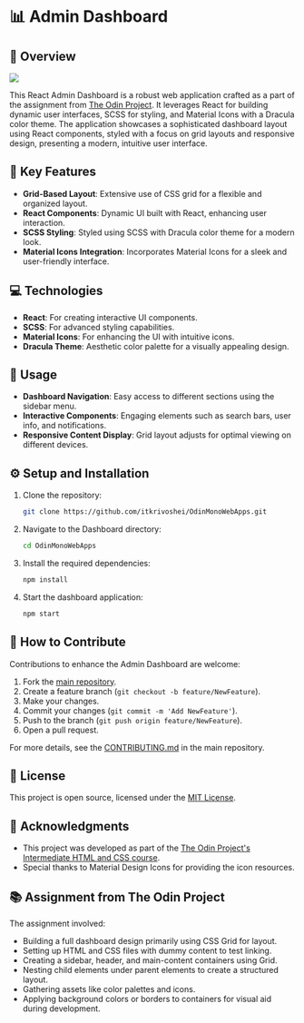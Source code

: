 # 📊 Admin Dashboard

## 📖 Overview
![](https://github.com/itkrivoshei/OdinMonoWebApps/blob/main/media/Dashboard.gif?raw=true)

This React Admin Dashboard is a robust web application crafted as a part of the assignment from [The Odin Project](https://www.theodinproject.com/lessons/node-path-intermediate-html-and-css-admin-dashboard). It leverages React for building dynamic user interfaces, SCSS for styling, and Material Icons with a Dracula color theme. The application showcases a sophisticated dashboard layout using React components, styled with a focus on grid layouts and responsive design, presenting a modern, intuitive user interface.

## 🌟 Key Features

- **Grid-Based Layout**: Extensive use of CSS grid for a flexible and organized layout.
- **React Components**: Dynamic UI built with React, enhancing user interaction.
- **SCSS Styling**: Styled using SCSS with Dracula color theme for a modern look.
- **Material Icons Integration**: Incorporates Material Icons for a sleek and user-friendly interface.

## 💻 Technologies

- **React**: For creating interactive UI components.
- **SCSS**: For advanced styling capabilities.
- **Material Icons**: For enhancing the UI with intuitive icons.
- **Dracula Theme**: Aesthetic color palette for a visually appealing design.

## 🚀 Usage

- **Dashboard Navigation**: Easy access to different sections using the sidebar menu.
- **Interactive Components**: Engaging elements such as search bars, user info, and notifications.
- **Responsive Content Display**: Grid layout adjusts for optimal viewing on different devices.

## ⚙️ Setup and Installation

1. Clone the repository:
   ```bash
   git clone https://github.com/itkrivoshei/OdinMonoWebApps.git
   ```
2. Navigate to the Dashboard directory:
   ```bash
   cd OdinMonoWebApps
   ```
3. Install the required dependencies:
   ```bash
   npm install
   ```
4. Start the dashboard application:
   ```bash
   npm start
   ```

## 🤝 How to Contribute

Contributions to enhance the Admin Dashboard are welcome:

1. Fork the [main repository](https://github.com/itkrivoshei/OdinMonoWebApps).
2. Create a feature branch (`git checkout -b feature/NewFeature`).
3. Make your changes.
4. Commit your changes (`git commit -m 'Add NewFeature'`).
5. Push to the branch (`git push origin feature/NewFeature`).
6. Open a pull request.

For more details, see the [CONTRIBUTING.md](https://github.com/itkrivoshei/OdinMonoWebApps/blob/master/CONTRIBUTING.md) in the main repository.

## 📜 License

This project is open source, licensed under the [MIT License](https://github.com/itkrivoshei/OdinMonoWebApps/blob/master/LICENSE).

## 🌟 Acknowledgments

- This project was developed as part of the [The Odin Project's Intermediate HTML and CSS course](https://www.theodinproject.com/lessons/node-path-intermediate-html-and-css-admin-dashboard).
- Special thanks to Material Design Icons for providing the icon resources.

## 📚 Assignment from The Odin Project

The assignment involved:

- Building a full dashboard design primarily using CSS Grid for layout.
- Setting up HTML and CSS files with dummy content to test linking.
- Creating a sidebar, header, and main-content containers using Grid.
- Nesting child elements under parent elements to create a structured layout.
- Gathering assets like color palettes and icons.
- Applying background colors or borders to containers for visual aid during development.
